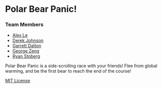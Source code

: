 Polar Bear Panic!
================
### Team Members
- [Alex Le](https://github.com/alextle0125)
- [Derek Johnson](https://github.com/CothOmega)
- [Garrett Dalton](https://github.com/garrettdalton)
- [George Zeng](https://github.com/georgexzeng)
- [Ryan Stoberg](https://github.com/ryanstorberg)


Polar Bear Panic is a side-scrolling race with your friends!
Flee from global warming, and be the first bear to reach the end of the course!

[MIT License](http://opensource.org/licenses/MIT)